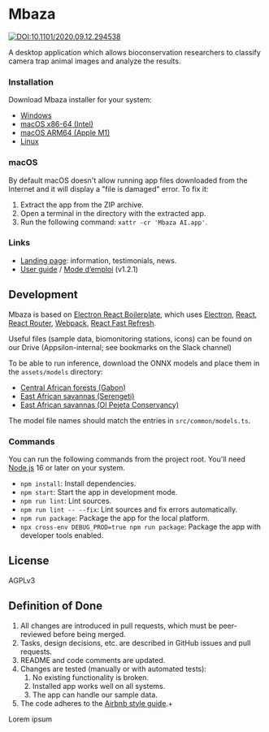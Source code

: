 # Mbaza

[![DOI:10.1101/2020.09.12.294538](https://zenodo.org/badge/DOI/10.1101/2020.09.12.294538.svg)](https://doi.org/10.1101/2020.09.12.294538)

A desktop application which allows bioconservation researchers
to classify camera trap animal images and analyze the results.

### Installation

Download Mbaza installer for your system:
* [Windows](https://github.com/Appsilon/mbaza/releases/download/v2.1.0/Mbaza.AI.Setup.2.1.0.exe)
* [macOS x86-64 (Intel)](https://github.com/Appsilon/mbaza/releases/download/v2.1.0/Mbaza.AI-2.1.0-mac.zip)
* [macOS ARM64 (Apple M1)](https://github.com/Appsilon/mbaza/releases/download/v2.1.0/Mbaza.AI-2.1.0-arm64-mac.zip)
* [Linux](https://github.com/Appsilon/mbaza/releases/download/v2.1.0/Mbaza.AI-2.1.0.AppImage)

### macOS

By default macOS doesn't allow running app files downloaded from the Internet
and it will display a "file is damaged" error.
To fix it:
1. Extract the app from the ZIP archive.
2. Open a terminal in the directory with the extracted app.
3. Run the following command: `xattr -cr 'Mbaza AI.app'`.

### Links

* [Landing page](https://appsilon.com/data-for-good/mbaza-ai/):
information, testimonials, news.
* [User guide](https://github.com/Appsilon/mbaza/releases/download/v1.2.1/Mbaza.AI.user.guide.v1-2-1.EN.pdf)
/ [Mode d’emploi](https://github.com/Appsilon/mbaza/releases/download/v1.2.1/Mbaza.AI.user.guide.v1-2-1.FR.pdf) (v1.2.1)

## Development

Mbaza is based on [Electron React Boilerplate](https://github.com/electron-react-boilerplate/electron-react-boilerplate),
which uses
[Electron](https://electron.atom.io/),
[React](https://facebook.github.io/react/),
[React Router](https://github.com/reactjs/react-router),
[Webpack](https://webpack.js.org/),
[React Fast Refresh](https://www.npmjs.com/package/react-refresh).

Useful files (sample data, biomonitoring stations, icons)
can be found on our Drive (Appsilon-internal; see bookmarks on the Slack channel)

To be able to run inference,
download the ONNX models and place them in the `assets/models` directory:
* [Central African forests (Gabon)](https://drive.google.com/uc?export=download&id=1HHmUdq5kUib2e05YgtBQGyS-146-Q5S5)
* [East African savannas (Serengeti)](https://drive.google.com/uc?export=download&id=1UeJ4nIv_uORhmYqRGAKRjmcG39gTcBKn)
* [East African savannas (Ol Pejeta Conservancy)](https://drive.google.com/uc?export=download&id=1YpRLde9t2OL-60a0M3vNeoem5tK6JjXJ)

The model file names should match the entries in `src/common/models.ts`.

### Commands

You can run the following commands from the project root.
You'll need [Node.js](https://nodejs.org/en/) 16 or later on your system.

* `npm install`: Install dependencies.
* `npm start`: Start the app in development mode.
* `npm run lint`: Lint sources.
* `npm run lint -- --fix`: Lint sources and fix errors automatically.
* `npm run package`: Package the app for the local platform.
* `npx cross-env DEBUG_PROD=true npm run package`: Package the app with developer tools enabled.

## License

AGPLv3

## Definition of Done

1. All changes are introduced in pull requests,
which must be peer-reviewed before being merged.
2. Tasks, design decisions, etc. are described in GitHub issues and pull requests.
3. README and code comments are updated.
4. Changes are tested (manually or with automated tests):
    1. No existing functionality is broken.
    2. Installed app works well on all systems.
    3. The app can handle our sample data.
5. The code adheres to the [Airbnb style guide](https://github.com/airbnb/javascript).+

Lorem ipsum
